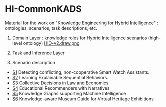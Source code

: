 # HI-CommonKADS
Material for the work on "Knowledge Engineering for Hybrid Intelligence" : ontologies, scenarios, task descriptions, etc. 

1. Domain Layer : knowledge roles for Hybrid Intelligence scenarios (high-level ontology)  [HIO-v2.draw.png](HIO-v2.drawio.png)

2. Task and Inference Layer

3. Scenario description
- [S1](S1.png) Detecting conflicting, non-cooperative Smart Watch Assistants.
- [S2](S2.png) Learning Explainable Sequential Behaviors.
- [S3](S3.png) Collective Decisions in Law and Economics
- [S4](S4.png) Educational Recommenders with Narratives
- [S5](S5.png) Knowledge Graphs supporting Machine Intelligence
- [S6](S6.png) Knowledge-aware Museum Guide for Virtual Heritage Exhibitions
